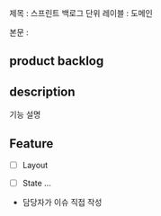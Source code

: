 제목 : 스프린트 백로그 단위
레이블 : 도메인

본문 :

## product backlog

## description
기능 설명

## Feature
- [ ] Layout
- [ ] State
...



* 담당자가 이슈 직접 작성
